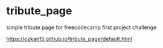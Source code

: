 # tribute_page
simple tribute page for freecodecamp first project challenge


https://ozkan15.github.io/tribute_page/default.html
